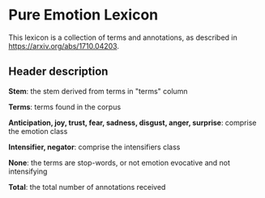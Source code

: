 # Pure Emotion Lexicon

This lexicon is a collection of terms and annotations, as described in https://arxiv.org/abs/1710.04203.

## **Header description**

**Stem**: the stem derived from terms in "terms" column

**Terms**: terms found in the corpus

**Anticipation, joy, trust, fear, sadness, disgust, anger, surprise**: comprise the emotion class

**Intensifier, negator**: comprise the intensifiers class

**None**: the terms are stop-words, or not emotion evocative and not intensifying

**Total**: the total number of annotations received
